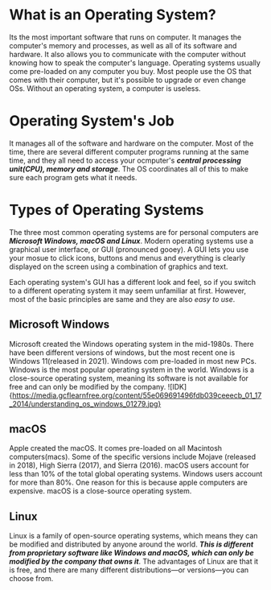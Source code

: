 # What is an Operating System? 
Its the most important software that runs on computer. It manages the computer's memory and processes, as well as all of its software and hardware. It also allows you to communicate with the computer without knowing how to speak the computer's language. Operating systems usually come pre-loaded on any computer you buy. Most people use the OS that comes with their computer, but it's possible to upgrade or even change OSs. Without an operating system, a computer is useless.

# Operating System's Job
It manages all of the software and hardware on the computer. Most of the time, there are several different computer programs running at the same time, and they all need to access your ocmputer's ***central processing unit(CPU), memory and storage***. The OS coordinates all of this to make sure each program gets what it needs.

# Types of Operating Systems
The three most common operating systems are for personal computers are ***Microsoft Windows, macOS and Linux***. Modern operating systems use a graphical user interface, or GUI (pronounced gooey). A GUI lets you use your mosue to click icons, buttons and menus and everything is clearly displayed on the screen using a combination of graphics and text.

Each operating system's GUI has a different look and feel, so if you switch to a different operating system it may seem unfamiliar at first. However, most of the basic principles are same and they are also *easy to use*.

## Microsoft Windows
Microsoft created the Windows operating system in the mid-1980s. There have been different versions of windows, but the most recent one is Windows 11(released in 2021). Windows com pre-loaded in most new PCs. Windows is the most popular operating system in the world. Windows is a close-source operating system, meaning its software is not available for free and can only be modified by the company.
![IDK]{https://media.gcflearnfree.org/content/55e069691496fdb039ceeecb_01_17_2014/understanding_os_windows_01279.jpg}

## macOS 
Apple created the macOS. It comes pre-loaded on all Macintosh computers(macs). Some of the specific versions include Mojave (released in 2018), High Sierra (2017), and Sierra (2016). macOS users account for less than 10% of the total global operating systems. Windows users account for more than 80%. One reason for this is because apple computers are expensive. macOS is a close-source operating system.

## Linux 
Linux is a family of open-source operating systems, which means they can be modified and distributed by anyone around the world. ***This is different from proprietary software like Windows and macOS, which can only be modified by the company that owns it***. The advantages of Linux are that it is free, and there are many different distributions—or versions—you can choose from.
